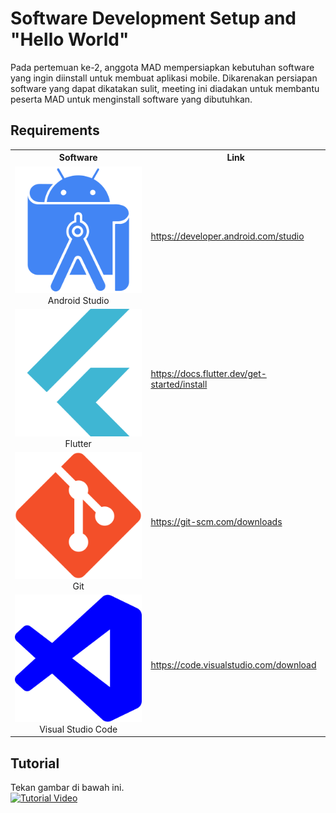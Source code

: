 # Software Development Setup and "Hello World"

Pada pertemuan ke-2, anggota MAD mempersiapkan kebutuhan
software yang ingin diinstall untuk membuat aplikasi mobile.
Dikarenakan persiapan software yang dapat dikatakan sulit, meeting ini diadakan untuk membantu peserta MAD untuk menginstall software yang dibutuhkan.

## Requirements
<table>
  <tr>
    <th>Software</th>
    <th>Link</th>
  </tr>
  <tr>
    <td align="center"><img src="assets/androidstudio-plain.svg" alt="Android Studio"><br>Android Studio</td>
    <td><a href="https://developer.android.com/studio">https://developer.android.com/studio</a></td>
  </tr>
  <tr>
    <td align="center"><img src="assets/flutter-plain.svg" alt="Flutter"><br>Flutter</td>
    <td><a href="https://docs.flutter.dev/get-started/install">https://docs.flutter.dev/get-started/install</a></td>
  </tr>
  <tr>
    <td align="center" ><img src="assets/git-plain.svg" alt="Git"><br>Git</td>
    <td><a href="https://git-scm.com/downloads">https://git-scm.com/downloads</a></td>
  </tr>
  <tr>
    <td align="center"><img src="assets/vscode-plain.svg" alt="Visual Studio Code"><br>Visual Studio Code</td>
    <td><a href="https://code.visualstudio.com/download">https://code.visualstudio.com/download</a></td>
  </tr>
</table>

## Tutorial
Tekan gambar di bawah ini. <br>
[![Tutorial Video](https://img.youtube.com/vi/1KidD72q87s/0.jpg)](https://www.youtube.com/watch?v=1KidD72q87s)
